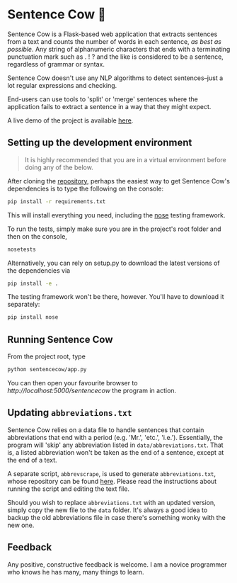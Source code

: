 # Sentence Cow 🐄

Sentence Cow is a Flask-based web application that extracts sentences from a
text and counts the number of words in each sentence, *as best as possible*.
Any string of alphanumeric characters that ends with a terminating punctuation
mark such as . ! ? and the like is considered to be a sentence, regardless of
grammar or syntax.

Sentence Cow doesn't use any NLP algorithms to detect sentences–just a lot
regular expressions and checking.

End-users can use tools to 'split' or 'merge' sentences where the application
fails to extract a sentence in a way that they might expect.

A live demo of the project is available [here][demo].

## Setting up the development environment

> It is highly recommended that you are in a virtual environment before
>doing any of the below.

After cloning the [repository][repo], perhaps the easiest way to get Sentence
Cow's dependencies is to type the following on the console:

```sh
pip install -r requirements.txt
```

This will install everything you need, including the [nose][nose] testing
framework.

To run the tests, simply make sure you are in the project's root folder and
then on the console,

```sh
nosetests
```

Alternatively, you can rely on setup.py to download the latest versions of
the dependencies via

```sh
pip install -e .
```

The testing framework won't be there, however. You'll have to download it
separately:


```sh
pip install nose
```

## Running Sentence Cow

From the project root, type

```sh
python sentencecow/app.py
```

You can then open your favourite browser to *http://localhost:5000/sentencecow*
the program in action.


## Updating `abbreviations.txt`

Sentence Cow relies on a data file to handle sentences that contain
abbreviations that end with a period (e.g. 'Mr.', 'etc.', 'i.e.'). Essentially,
the program will 'skip' any abbreviation listed in `data/abbreviations.txt`.
That is, a listed abbreviation won't be taken as the end of a sentence,
except at the end of a text.

A separate script, `abbrevscrape`,  is used to generate `abbreviations.txt`,
whose repository can be found [here][abbrev]. Please read the instructions
about running the script and editing the text file.

Should you wish to replace `abbreviations.txt` with an updated version,
simply copy the new file to the `data` folder. It's always a good idea to backup
the old abbreviations file in case there's something
wonky with the new one.

## Feedback

Any positive, constructive feedback is welcome. I am a novice programmer
who knows he has many, many things to learn.


<!-- Markdown link & img dfn's -->
[demo]: https://zaxel9.pythonanywhere.com/sentencecow
[repo]: https://github.com/dunnesquared/sentencecow
[nose]: https://nose.readthedocs.io/en/latest/
[abbrev]: https://github.com/dunnesquared/sentencecow

